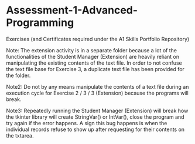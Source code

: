 # Assessment-1-Advanced-Programming
Exercises (and Certificates required under the A1 Skills Portfolio Repository)

Note: The extension activity is in a separate folder because a lot of the functionalities of the Student Manager (Extension) are heavily reliant on manipulating the existing contents of the text file. In order to not confuse the text file base for Exercise 3, a duplicate text file has been provided for the folder.

Note2: Do not by any means manipulate the contents of a text file during an execution cycle for Exercise 2 / 3 / 3 (Extension) because the programs will break.

Note3: Repeatedly running the Student Manager (Extension) will break how the tkinter library will create StringVar() or IntVar(), close the program and try again if the error happens. A sign this bug happens is when the individual records refuse to show up after requesting for their contents on the txtarea.                                                                                                                                                                                                                                
